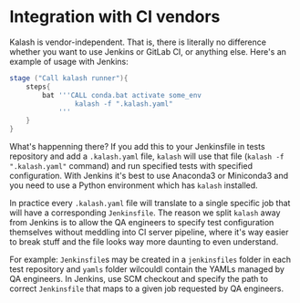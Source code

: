 # Integration with CI vendors

Kalash is vendor-independent. That is, there is literally no difference whether you want to use Jenkins or GitLab CI, or anything else. Here's an example of usage with Jenkins:

```groovy
stage ("Call kalash runner"){
    steps{
        bat '''CALL conda.bat activate some_env
                kalash -f ".kalash.yaml"
            '''
    }
}
```

What's happenning there? If you add this to your Jenkinsfile in tests repository and add a `.kalash.yaml` file, `kalash` will use that file (`kalash -f ".kalash.yaml"` command) and run specified tests with specified configuration. With Jenkins it's best to use Anaconda3 or Miniconda3 and you need to use a Python environment which has `kalash` installed.

In practice every `.kalash.yaml` file will translate to a single specific job that will have a corresponding `Jenkinsfile`. The reason we split `kalash` away from Jenkins is to allow the QA engineers to specify test configuration themselves without meddling into CI server pipeline, where it's way easier to break stuff and the file looks way more daunting to even understand.

For example: `Jenkinsfile`s may be created in a `jenkinsfiles` folder in each test repository and `yamls` folder wilcouldl contain the YAMLs managed by QA engineers. In Jenkins, use SCM checkout and specify the path to correct `Jenkinsfile` that maps to a given job requested by QA engineers.
